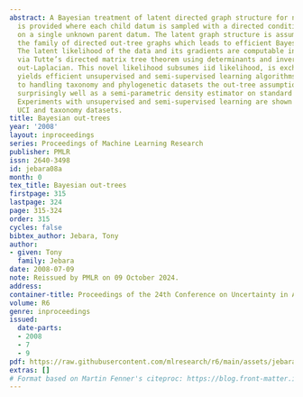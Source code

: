 ```yaml
---
abstract: A Bayesian treatment of latent directed graph structure for non-iid data
  is provided where each child datum is sampled with a directed conditional dependence
  on a single unknown parent datum. The latent graph structure is assumed to lie in
  the family of directed out-tree graphs which leads to efficient Bayesian inference.
  The latent likelihood of the data and its gradients are computable in closed form
  via Tutte’s directed matrix tree theorem using determinants and inverses of the
  out-Laplacian. This novel likelihood subsumes iid likelihood, is exchangeable and
  yields efficient unsupervised and semi-supervised learning algorithms. In addition
  to handling taxonomy and phylogenetic datasets the out-tree assumption performs
  surprisingly well as a semi-parametric density estimator on standard iid datasets.
  Experiments with unsupervised and semi-supervised learning are shown on various
  UCI and taxonomy datasets.
title: Bayesian out-trees
year: '2008'
layout: inproceedings
series: Proceedings of Machine Learning Research
publisher: PMLR
issn: 2640-3498
id: jebara08a
month: 0
tex_title: Bayesian out-trees
firstpage: 315
lastpage: 324
page: 315-324
order: 315
cycles: false
bibtex_author: Jebara, Tony
author:
- given: Tony
  family: Jebara
date: 2008-07-09
note: Reissued by PMLR on 09 October 2024.
address:
container-title: Proceedings of the 24th Conference on Uncertainty in Artificial Intelligence
volume: R6
genre: inproceedings
issued:
  date-parts:
  - 2008
  - 7
  - 9
pdf: https://raw.githubusercontent.com/mlresearch/r6/main/assets/jebara08a/jebara08a.pdf
extras: []
# Format based on Martin Fenner's citeproc: https://blog.front-matter.io/posts/citeproc-yaml-for-bibliographies/
---
```

